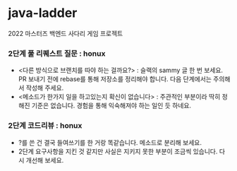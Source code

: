 # java-ladder
2022 마스터즈 백엔드 사다리 게임 프로젝트

### 2단계 풀 리퀘스트 질문 : honux
* <다른 방식으로 브랜치를 따야 하는 걸까요?> : 슬랙의 sammy 글 한 번 보세요. PR 보내기 전에 rebase를 통해 저장소를 정리해야 합니다. 다음 단계에서는 주의해서 작성해 주세요. 
* <메소드가 한가지 일을 하고있는지 확신이 없습니다> : 주관적인 부분이라 딱히 정해진 기준은 없습니다. 경험을 통해 익숙해져야 하는 일인 듯 하네요.

### 2단계 코드리뷰 : honux
* ?를 쓴 건 결국 들여쓰기를 한 거랑 똑같습니다. 메소드로 분리해 보세요.
* 2단계 요구사항을 지킨 것 같지만 사실은 지키지 못한 부분이 조금씩 있습니다. 다시 개선해 보세요.